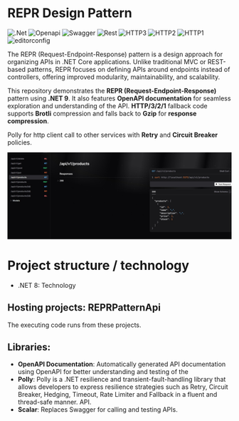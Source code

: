 # REPR Design Pattern

![.Net](https://img.shields.io/badge/-.NET%209.0-blueviolet?logo=dotnet) 
![Openapi](https://img.shields.io/badge/Docs-OpenAPI%208.0-success?style=flat-square)
![Swagger](https://img.shields.io/badge/-Swagger-%23Clojure?logo=swagger&logoColor=white)
![Rest](https://img.shields.io/badge/rest-40AEF0?logo=rest&logoColor=white)
![HTTP3](https://img.shields.io/badge/HTTP%203-v3.0-brightgreen)
![HTTP2](https://img.shields.io/badge/HTTP%202-v2.0-blue)
![HTTP1](https://img.shields.io/badge/HTTP%201-v1.1-orange)
![editorconfig](https://img.shields.io/badge/-Editor_Config-000?style=flat&logo=editorconfig&logoColor=white)

The REPR (Request-Endpoint-Response) pattern is a design approach for organizing APIs in .NET Core applications. Unlike traditional MVC or REST-based patterns, REPR focuses on defining APIs around endpoints instead of controllers, offering improved modularity, maintainability, and scalability.

This repository demonstrates the **REPR (Request-Endpoint-Response)** pattern using **.NET 9**. It also features **OpenAPI documentation** for seamless exploration and understanding of the API. **HTTP/3/2/1** fallback code supports **Brotli** compression and falls back to **Gzip** for **response compression**.

Polly for http client call to other services with **Retry** and **Circuit Breaker** policies.

![cqrs_pattern](./Screenshots/REPR_Pattern.jpg)

# Project structure / technology
* .NET 8: Technology

## Hosting projects: REPRPatternApi
The executing code runs from these projects.

## Libraries:
- **OpenAPI Documentation**: Automatically generated API documentation using OpenAPI for better understanding and testing of the
- **Polly**: Polly is a .NET resilience and transient-fault-handling library that allows developers to express resilience strategies such as Retry, Circuit Breaker, Hedging, Timeout, Rate Limiter and Fallback in a fluent and thread-safe manner.
API.
- **Scalar**: Replaces Swagger for calling and testing APIs.
